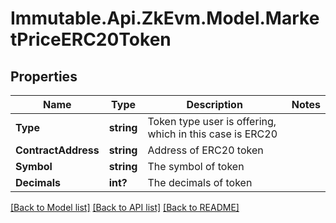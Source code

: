 # Immutable.Api.ZkEvm.Model.MarketPriceERC20Token

## Properties

Name | Type | Description | Notes
------------ | ------------- | ------------- | -------------
**Type** | **string** | Token type user is offering, which in this case is ERC20 | 
**ContractAddress** | **string** | Address of ERC20 token | 
**Symbol** | **string** | The symbol of token | 
**Decimals** | **int?** | The decimals of token | 

[[Back to Model list]](../README.md#documentation-for-models) [[Back to API list]](../README.md#documentation-for-api-endpoints) [[Back to README]](../README.md)

